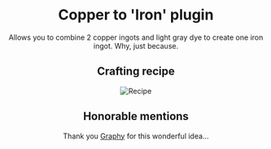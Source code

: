 <div align="center">

# Copper to 'Iron' plugin

Allows you to combine 2 copper ingots and light gray dye to create one iron ingot. Why, just because.

## Crafting recipe

![Recipe](https://cdn.mutedevs.nl/projects/coppertoiron/recipe.png)

## Honorable mentions

Thank you [Graphy](https://github.com/Graphyyy) for this wonderful idea...

</div>
